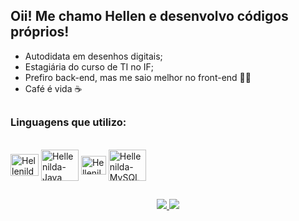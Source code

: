## Oii! Me chamo Hellen e desenvolvo códigos próprios!
- Autodidata em desenhos digitais;
- Estagiária do curso de TI no IF;
- Prefiro back-end, mas me saio melhor no front-end 🤷‍♀️
- Café é vida ☕️

##
### Linguagens que utilizo:
<br>
<div> 
  <img align="center" alt="Hellenilda-Py" height="35" width="45" src="https://cdn.jsdelivr.net/gh/devicons/devicon/icons/python/python-original.svg" />
  <img align="center" alt="Hellenilda-Java" height="50" width="60" src="https://cdn.jsdelivr.net/gh/devicons/devicon/icons/java/java-original.svg" />
  <img align="center" alt="Hellenilda-Js" height="30" width="40" src="https://cdn.jsdelivr.net/gh/devicons/devicon/icons/javascript/javascript-original.svg" />
  <img align="center" alt="Hellenilda-MySQL" height="50" width="60" src="https://simpleicons.org/icons/mysql.svg" />
<!--   <img align="center" alt="Hellenilda-Sql" height="35" width="45" src="https://cdn.jsdelivr.net/gh/devicons/devicon/icons/microsoftsqlserver/microsoftsqlserver-plain.svg" /> -->
</div>

##

<div align="center">
  <a href="https://github.com/Hellenilda">
    <img src="https://github-readme-stats-sigma-five.vercel.app/api?username=hellenilda&show_icons=true&theme=dracula&include_all_commits=true&count_private=true"/>
    <img src="https://github-readme-stats-sigma-five.vercel.app/api/top-langs/?username=hellenilda&theme=dracula&line_height=40&hide=css"/>
  </a>
</div>

##
